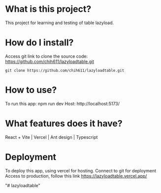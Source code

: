 # What is this project?

This project for learning and testing of table lazyload.

# How do I install?

Access git link to clone the source code: https://github.com/chih611/lazyloadtable.git

```
git clone https://github.com/chih611/lazyloadtable.git
```

# How to use?

To run this app: npm run dev
Host: http://localhost:5173/

# What features does it have?

React + Vite |
Vercel |
Ant design |
Typescript

# Deployment

To deploy this app, using vercel for hosting. Connect to git for deployment
Access to production, follow this link https://lazyloadtable.vercel.app/

"# lazyloadtable"
